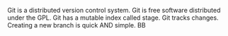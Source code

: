 Git is a distributed version control system.
Git is free software distributed under the GPL.
Git has a mutable index called stage.
Git tracks changes.
Creating a new branch is quick AND simple.
BB
